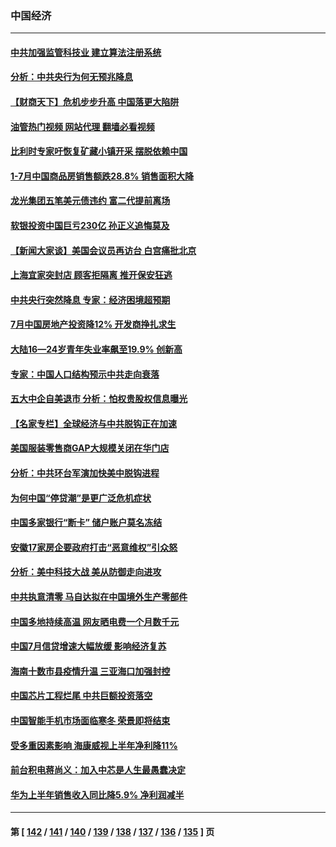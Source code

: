 ### 中国经济
---
#### [中共加强监管科技业 建立算法注册系统](../../pages/ncid283/n13803459.md?08161645) 
#### [分析：中共央行为何无预兆降息](../../pages/ncid283/n13803221.md?08161645) 
#### [【财商天下】危机步步升高 中国落更大陷阱](../../pages/ncid283/n13803144.md?08161645) 
#### [油管热门视频 网站代理 翻墙必看视频](http://209.222.30.114:81/youtube.html?08161645)
#### [比利时专家吁恢复矿藏小镇开采 摆脱依赖中国](../../pages/ncid283/n13803067.md?08161645) 
#### [1-7月中国商品房销售额跌28.8% 销售面积大降](../../pages/ncid283/n13802972.md?08161645) 
#### [龙光集团五笔美元债违约 富二代提前离场](../../pages/ncid283/n13803114.md?08161645) 
#### [软银投资中国巨亏230亿 孙正义追悔莫及](../../pages/ncid283/n13803078.md?08161645) 
#### [【新闻大家谈】美国会议员再访台 白宫痛批北京](../../pages/ncid283/n13803018.md?08161645) 
#### [上海宜家突封店 顾客拒隔离 推开保安狂逃](../../pages/ncid283/n13803058.md?08161645) 
#### [中共央行突然降息 专家：经济困境超预期](../../pages/ncid283/n13803016.md?08161645) 
#### [7月中国房地产投资降12%  开发商挣扎求生](../../pages/ncid283/n13802887.md?08161645) 
#### [大陆16—24岁青年失业率飙至19.9% 创新高](../../pages/ncid283/n13802859.md?08161645) 
#### [专家：中国人口结构预示中共走向衰落](../../pages/ncid283/n13802752.md?08161645) 
#### [五大中企自美退市 分析：怕权贵股权信息曝光](../../pages/ncid283/n13802666.md?08161645) 
#### [【名家专栏】全球经济与中共脱钩正在加速](../../pages/ncid283/n13802363.md?08161645) 
#### [美国服装零售商GAP大规模关闭在华门店](../../pages/ncid283/n13802574.md?08161645) 
#### [分析：中共环台军演加快美中脱钩进程](../../pages/ncid283/n13801526.md?08161645) 
#### [为何中国“停贷潮”是更广泛危机症状](../../pages/ncid283/n13800054.md?08161645) 
#### [中国多家银行“断卡” 储户账户莫名冻结](../../pages/ncid283/n13802243.md?08161645) 
#### [安徽17家房企要政府打击“恶意维权”引众怒](../../pages/ncid283/n13802030.md?08161645) 
#### [分析：美中科技大战 美从防御走向进攻](../../pages/ncid283/n13802014.md?08161645) 
#### [中共执意清零 马自达拟在中国境外生产零部件](../../pages/ncid283/n13801960.md?08161645) 
#### [中国多地持续高温 网友晒电费一个月数千元](../../pages/ncid283/n13801760.md?08161645) 
#### [中国7月信贷增速大幅放缓 影响经济复苏](../../pages/ncid283/n13801724.md?08161645) 
#### [海南十数市县疫情升温 三亚海口加强封控](../../pages/ncid283/n13801700.md?08161645) 
#### [中国芯片工程烂尾 中共巨额投资落空](../../pages/ncid283/n13801643.md?08161645) 
#### [中国智能手机市场面临寒冬 荣景即将结束](../../pages/ncid283/n13801545.md?08161645) 
#### [受多重因素影响 海康威视上半年净利降11%](../../pages/ncid283/n13801401.md?08161645) 
#### [前台积电蒋尚义：加入中芯是人生最愚蠢决定](../../pages/ncid283/n13801241.md?08161645) 
#### [华为上半年销售收入同比降5.9% 净利润减半](../../pages/ncid283/n13801088.md?08161645) 

---
#### 第 [ [142](./142.md?08161645) / [141](./141.md?08161645) / [140](./140.md?08161645) / [139](./139.md?08161645) / [138](./138.md?08161645) / [137](./137.md?08161645) / [136](./136.md?08161645) / [135](./135.md?08161645) ] 页
